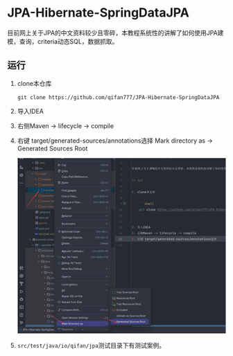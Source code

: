 # JPA-Hibernate-SpringDataJPA

目前网上关于JPA的中文资料较少且零碎，本教程系统性的讲解了如何使用JPA建模，查询，criteria动态SQL，数据抓取。

## 运行

1. clone本仓库

    ```shell
    git clone https://github.com/qifan777/JPA-Hibernate-SpringDataJPA
    ```

2. 导入IDEA
3. 右侧Maven -> lifecycle -> compile
4. 右键 target/generated-sources/annotations选择 Mark directory as -> Generated Sources Root

   ![img.png](./img.png)
5. `src/test/java/io/qifan/jpa`测试目录下有测试案例。
    